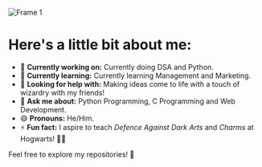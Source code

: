 ![Frame 1](https://github.com/user-attachments/assets/5b92f2d2-7cc8-4f1f-a224-64319e831257)

# Here's a little bit about me:

- 🔭 **Currently working on:** Currently doing DSA and Python.  
- 🌱 **Currently learning:** Currently learning Management and Marketing.    
- 🤔 **Looking for help with:** Making ideas come to life with a touch of wizardry with my friends!  
- 💬 **Ask me about:** Python Programming, C Programming and Web Development.  
- 😄 **Pronouns:** He/Him.  
- ⚡ **Fun fact:** I aspire to teach *Defence Against Dark Arts* and *Charms* at Hogwarts! 🎻✨  

Feel free to explore my repositories! 🚀  


<!--
**MillenniumParag/MillenniumParag** is a ✨ _special_ ✨ repository because its `README.md` (this file) appears on your GitHub profile.

Here are some ideas to get you started:

- 🔭 I’m currently working on ...![Frame 1](https://github.com/user-attachments/assets/5b92f2d2-7cc8-4f1f-a224-64319e831257)

- 🌱 I’m currently learning ...
- 👯 I’m looking to collaborate on ...
- 🤔 I’m looking for help with ...
- 💬 Ask me about ...
- 📫 How to reach me: ...
- 😄 Pronouns: ...
- ⚡ Fun fact: ...
-->
